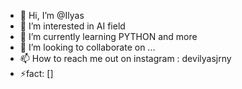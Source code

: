 - 👋 Hi, I’m @Ilyas
- 👀 I’m interested in AI field
- 🌱 I’m currently learning PYTHON and more 
- 💞️ I’m looking to collaborate on ...
- 📫 How to reach me out on instagram : devilyasjrny 
- ⚡fact: []

<!---
Ilyasuuu/Ilyasuuu is a ✨ special ✨ repository because its `README.md` (this file) appears on your GitHub profile.
You can click the Preview link to take a look at your changes.
--->
